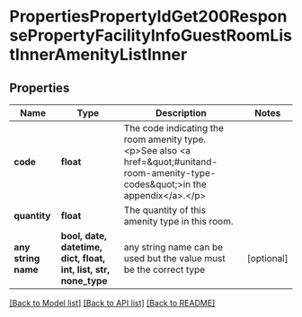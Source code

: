 # PropertiesPropertyIdGet200ResponsePropertyFacilityInfoGuestRoomListInnerAmenityListInner


## Properties
Name | Type | Description | Notes
------------ | ------------- | ------------- | -------------
**code** | **float** | The code indicating the room amenity type.&lt;p&gt;See also &lt;a href&#x3D;\&quot;#unitand-room-amenity-type-codes\&quot;&gt;in the appendix&lt;/a&gt;.&lt;/p&gt; | 
**quantity** | **float** | The quantity of this amenity type in this room. | 
**any string name** | **bool, date, datetime, dict, float, int, list, str, none_type** | any string name can be used but the value must be the correct type | [optional]

[[Back to Model list]](../README.md#documentation-for-models) [[Back to API list]](../README.md#documentation-for-api-endpoints) [[Back to README]](../README.md)


